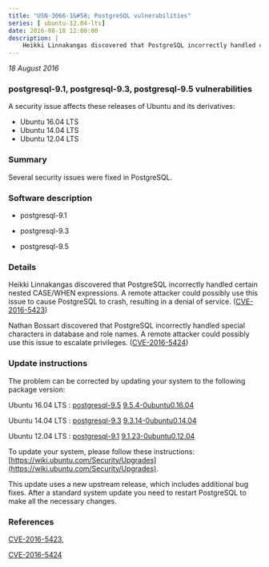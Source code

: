 ```yaml
---
title: "USN-3066-1&#58; PostgreSQL vulnerabilities"
series: [ ubuntu-12.04-lts]
date: 2016-08-18 12:00:00
description: |
    Heikki Linnakangas discovered that PostgreSQL incorrectly handled certain nested CASE/WHEN expressions. A remote attacker could possibly use this issue to cause PostgreSQL to crash, resulting in a denial of service. ([CVE-2016-5423](http://people.ubuntu.com/~ubuntu-security/cve/CVE-2016-5423))
--- 
```

 
 

*18 August 2016*

### postgresql-9.1, postgresql-9.3, postgresql-9.5 vulnerabilities

A security issue affects these releases of Ubuntu and its derivatives:

* Ubuntu 16.04 LTS
* Ubuntu 14.04 LTS
* Ubuntu 12.04 LTS

### Summary

Several security issues were fixed in PostgreSQL. 

### Software description

* postgresql-9.1 

* postgresql-9.3 

* postgresql-9.5 

### Details

Heikki Linnakangas discovered that PostgreSQL incorrectly handled certain nested CASE/WHEN expressions. A remote attacker could possibly use this issue to cause PostgreSQL to crash, resulting in a denial of service. ([CVE-2016-5423](http://people.ubuntu.com/~ubuntu-security/cve/CVE-2016-5423))

Nathan Bossart discovered that PostgreSQL incorrectly handled special characters in database and role names. A remote attacker could possibly use this issue to escalate privileges. ([CVE-2016-5424](http://people.ubuntu.com/~ubuntu-security/cve/CVE-2016-5424)) 

### Update instructions

The problem can be corrected by updating your system to the following package version:

Ubuntu 16.04 LTS
 : [postgresql-9.5](https://launchpad.net/ubuntu/+source/postgresql-9.5) <span> [9.5.4-0ubuntu0.16.04](https://launchpad.net/ubuntu/+source/postgresql-9.5/9.5.4-0ubuntu0.16.04) </span> 

Ubuntu 14.04 LTS
 : [postgresql-9.3](https://launchpad.net/ubuntu/+source/postgresql-9.3) <span> [9.3.14-0ubuntu0.14.04](https://launchpad.net/ubuntu/+source/postgresql-9.3/9.3.14-0ubuntu0.14.04) </span> 

Ubuntu 12.04 LTS
 : [postgresql-9.1](https://launchpad.net/ubuntu/+source/postgresql-9.1) <span> [9.1.23-0ubuntu0.12.04](https://launchpad.net/ubuntu/+source/postgresql-9.1/9.1.23-0ubuntu0.12.04) </span> 

To update your system, please follow these instructions: [https://wiki.ubuntu.com/Security/Upgrades](https://wiki.ubuntu.com/Security/Upgrades).

This update uses a new upstream release, which includes additional bug fixes. After a standard system update you need to restart PostgreSQL to make all the necessary changes. 

### References

 
 [CVE-2016-5423](http://people.ubuntu.com/~ubuntu-security/cve/CVE-2016-5423), 

 [CVE-2016-5424](http://people.ubuntu.com/~ubuntu-security/cve/CVE-2016-5424)
 


